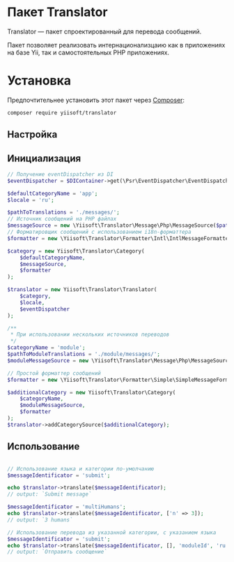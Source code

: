 # Пакет Translator

Translator — пакет спроектированный для перевода сообщений.

Пакет позволяет реализовать интернационализцаию как в приложениях на базе Yii, так и самостоятельных PHP приложениях.

# Установка

Предпочтительнее установить этот пакет через [Composer](https://getcomposer.org/download/):

```bash
composer require yiisoft/translator
```

## Настройка

## Инициализация
```php
// Получение eventDispatcher из DI
$eventDispatcher = $DIContainer->get(\Psr\EventDispatcher\EventDispatcherInterface::class);

$defaultCategoryName = 'app';
$locale = 'ru';

$pathToTranslations = './messages/';
// Источник сообщений на PHP файлах
$messageSource = new \Yiisoft\Translator\Message\Php\MessageSource($pathToTranslations);
// Форматировщик сообщений с использованием i18n-форматтера
$formatter = new \Yiisoft\Translator\Formatter\Intl\IntlMessageFormatter(); 

$category = new Yiisoft\Translator\Category(
    $defaultCategoryName, 
    $messageSource,
    $formatter
);

$translator = new Yiisoft\Translator\Translator(
    $category,
    $locale,
    $eventDispatcher
);

/**
 * При использовании нескольких источников переводов
 */
$categoryName = 'module';
$pathToModuleTranslations = './module/messages/';
$moduleMessageSource = new \Yiisoft\Translator\Message\Php\MessageSource($pathToModuleTranslations);

// Простой форматтер сообщений
$formatter = new \Yiisoft\Translator\Formatter\Simple\SimpleMessageFormatter();

$additionalCategory = new Yiisoft\Translator\Category(
    $categoryName, 
    $moduleMessageSource,
    $formatter
);
$translator->addCategorySource($additionalCategory);
```

## Использование
```php

// Использование языка и категории по-умолчанию
$messageIdentificator = 'submit';

echo $translator->translate($messageIdentificator);
// output: `Submit message`

$messageIdentificator = 'multiHumans';
echo $translator->translate($messageIdentificator, ['n' => 3]);
// output: `3 humans`

// Использование перевода из указанной категории, с указанием языка
$messageIdentificator = 'submit';
echo $translator->translate($messageIdentificator, [], 'moduleId', 'ru');
// output: `Отправить сообщение`
```
